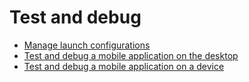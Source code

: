 # Test and debug

- [Manage launch configurations](./manage-launch-configurations.md)
- [Test and debug a mobile application on the desktop](./test-and-debug-a-mobile-application-on-the-desktop.md)
- [Test and debug a mobile application on a device](./test-and-debug-a-mobile-application-on-a-device.md)
